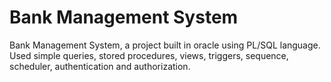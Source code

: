 # Bank Management System

Bank Management System, a project built in oracle using PL/SQL language. Used simple queries, stored procedures, views, triggers, sequence, scheduler, authentication and authorization.
